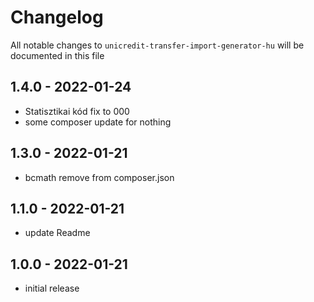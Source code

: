 # Changelog

All notable changes to `unicredit-transfer-import-generator-hu` will be documented in this file

## 1.4.0 - 2022-01-24

- Statisztikai kód fix to 000
- some composer update for nothing

## 1.3.0 - 2022-01-21

- bcmath remove from composer.json

## 1.1.0 - 2022-01-21

- update Readme

## 1.0.0 - 2022-01-21

- initial release
